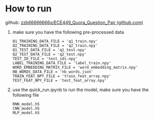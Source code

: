 # How to run

github: [zzb66666666x/ECE449_Quora_Question_Pair (github.com)](https://github.com/zzb66666666x/ECE449_Quora_Question_Pair)

1. make sure you have the following pre-processed data

   ```
   Q1_TRAINING_DATA_FILE = 'q1_train.npy'
   Q2_TRAINING_DATA_FILE = 'q2_train.npy'
   Q1_TEST_DATA_FILE = 'q1_test.npy'
   Q2_TEST_DATA_FILE = 'q2_test.npy'
   TEST_ID_FILE = 'test_ids.npy'
   LABEL_TRAINING_DATA_FILE = 'label_train.npy'
   WORD_EMBEDDING_MATRIX_FILE = 'word_embedding_matrix.npy'
   NB_WORDS_DATA_FILE = 'nb_words.json'
   TRAIN_FEAT_NPY_FILE = 'train_feat_array.npy'
   TEST_FEAT_NPY_FILE = 'test_feat_array.npy'
   ```

2. use the quick_run.ipynb to run the model, make sure you have the following file

   ```
   RNN_model.h5
   CNN_model.h5
   MLP_model.h5
   ```

   